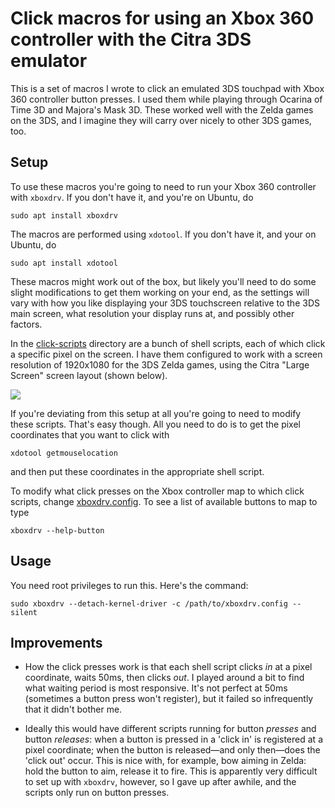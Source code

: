 # Click macros for using an Xbox 360 controller with the Citra 3DS emulator

This is a set of macros I wrote to click an emulated 3DS touchpad with Xbox 360 controller button presses. I used them while playing through Ocarina of Time 3D and Majora's Mask 3D. These worked well with the Zelda games on the 3DS, and I imagine they will carry over nicely to other 3DS games, too.

## Setup

To use these macros you're going to need to run your Xbox 360 controller with `xboxdrv`. If you don't have it, and you're on Ubuntu, do

```
sudo apt install xboxdrv
```

The macros are performed using `xdotool`. If you don't have it, and your on Ubuntu, do

```
sudo apt install xdotool
```

These macros might work out of the box, but likely you'll need to do some slight modifications to get them working on your end, as the settings will vary with how you like displaying your 3DS touchscreen relative to the 3DS main screen, what resolution your display runs at, and possibly other factors.

In the [click-scripts](click-scripts) directory are a bunch of shell scripts, each of which click a specific pixel on the screen. I have them configured to work with a screen resolution of 1920x1080 for the 3DS Zelda games, using the Citra "Large Screen" screen layout (shown below).

![](https://i.imgur.com/yDAOTfg.png)

If you're deviating from this setup at all you're going to need to modify these scripts. That's easy though. All you need to do is to get the pixel coordinates that you want to click with

```
xdotool getmouselocation
```

and then put these coordinates in the appropriate shell script.

To modify what click presses on the Xbox controller map to which click scripts, change [xboxdrv.config](xboxdrv.config). To see a list of available buttons to map to type

```
xboxdrv --help-button
```

## Usage

You need root privileges to run this. Here's the command:

```
sudo xboxdrv --detach-kernel-driver -c /path/to/xboxdrv.config --silent
```

## Improvements

- How the click presses work is that each shell script clicks *in* at a pixel coordinate, waits 50ms, then clicks *out*. I played around a bit to find what waiting period is most responsive. It's not perfect at 50ms (sometimes a button press won't register), but it failed so infrequently that it didn't bother me.

- Ideally this would have different scripts running for button *presses* and button *releases*: when a button is pressed in a 'click in' is registered at a pixel coordinate; when the button is released—and only then—does the 'click out' occur. This is nice with, for example, bow aiming in Zelda: hold the button to aim, release it to fire. This is apparently very difficult to set up with `xboxdrv`, however, so I gave up after awhile, and the scripts only run on button presses.
